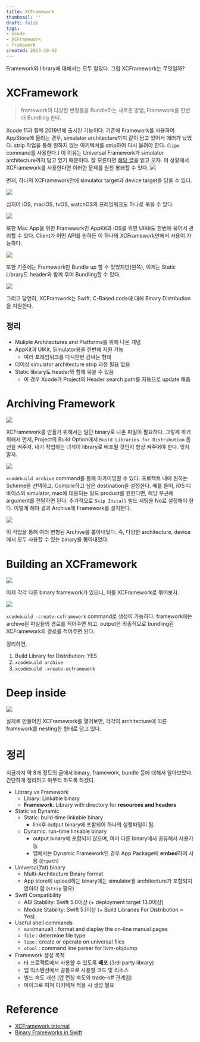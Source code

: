 ```yaml
---
title: XCFramework
thumbnail: ''
draft: false
tags:
- xcode
- XCFramework
- framework
created: 2023-10-02
---
```


Framework와 library에 대해서는 모두 알았다. 그럼 XCFramework는 무엇일까?

# XCFramework

 > 
 > framework의 다양한 변형들을 Bundle하는 새로운 방법, Framework를 한번더 Bundling 한다.

Xcode 11과 함께 2019년에 출시된 기능이다. 기존에 Framework를 사용하여 AppStore에 올리는 경우, simulator architecture까지 같이 담고 있어서 에러가 났었다. strip 작업을 통해 원하지 않는 아키텍쳐를 strip하여 다시 올려야 한다. (`lipo` command를 사용한다.) 이 이유는 Universal Framework가 simulator architecture까지 담고 있기 때문이다. 잘 모른다면 [해당 글](https://velog.io/@wansook0316/Binary-Files)을 읽고 오자. 이 상황에서 XCFramework를 사용한다면 이러한 문제를 원천 봉쇄할 수 있다.
![](Pasted%20image%2020231002133625.png)

먼저, 하나의 XCFramework안에 simulator target과 device target을 담을 수 있다.

![](Pasted%20image%2020231002133635.png)

심지어 iOS, maciOS, tvOS, watchOS의 프레임워크도 하나로 묶을 수 있다.

![](Pasted%20image%2020231002133645.png)

또한 Mac App을 위한 Framework인 AppKit과 iOS를 위한 UIKit도 한번에 묶어서 관리할 수 있다. Client가 어떤 API를 원하든 이 하나의 XCFramework안에서 사용이 가능하다.

![](XcodeProject_08_XCFramework_3.png)

또한 기존에는 Framework만 Bundle up 할 수 있었지만(왼쪽), 이제는 Static Library도 header와 함께 묶어 Bundling할 수 있다.

![](XcodeProject_08_XCFramework_4.png)

그리고 당연히, XCFramwork는 Swift, C-Based code에 대해 Binary Distribution을 지원한다.

## 정리

* Muliple Architectures and Platforms를 위해 나온 개념
* AppKit과 UIKit, Simulator용을 한번에 지원 가능
  * 여러 프레임워크를 다시한번 감싸는 형태
* 더이상 simulator architecture strip 과정 필요 없음
* Static library도 header와 함께 묶을 수 있음
  * 이 경우 Xcode가 Project의 Header search path를 자동으로 update 해줌

# Archiving Framework

![](XcodeProject_08_XCFramework_5.png)

XCFramework를 만들기 위해서는 일단 binary로 나온 파일이 필요하다. 그렇게 하기 위해서 먼저, Project의 Build Option에서 `Build Libraries for Distribution` 옵션을 켜주자. 내가 작업하는 녀석이 library로 배포될 것인지 항상 켜주어야 한다. 잊지 말자.

![](XcodeProject_08_XCFramework_6.png)

`xcodebuild archive` command를 통해 아카이빙할 수 있다.
프로젝트 내에 원하는 Scheme을 선택하고, Compile하고 싶은 destination을 설정한다. 예를 들어, iOS 디바이스와 simulator, mac에 대응되는 빌드 product를 원한다면, 해당 부근에 argument를 전달하면 된다. 추가적으로 `Skip Install` 빌드 세팅을 No로 설정해야 한다. 이렇게 해야 결과 Archive에 Framework를 설치한다.

![](XcodeProject_08_XCFramework_7.png)

이 작업을 통해 여러 변형된 Archive를 뽑아내었다. 즉, 다양한 architecture, device에서 모두 사용할 수 있는 binary를 뽑아내었다.

# Building an XCFramework

![](XcodeProject_08_XCFramework_8.png)

이제 각각 다른 binary framework가 있으니, 이를 XCFramework로 묶어보자. 

![](XcodeProject_08_XCFramework_9.png)

`xcodebuild -create-cxframework` command로 생성이 가능하다. framework에는 archive된 파일들의 경로를 적어주면 되고, output은 최종적으로 bundling된 XCFramework의 경로를 적어주면 된다.

정리하면,

1. Build Library for Distribution: YES
1. `xcodebuild archive`
1. `xcodebuild -xreate-xcframework`

# Deep inside

![](Pasted%20image%2020231002133712.png)

실제로 만들어진 XCFramework를 열어보면, 각각의 architecture에 따른 framework를 nesting한 형태로 담고 있다. 

# 정리

지금까지 약 8개 정도의 글에서 binary, framework, bundle 등에 대해서 알아보았다. 간단하게 정리하고 마무리 하도록 하겠다.

* Library vs Framework
  * Libary: Linkable binary
  * **Framework**: Library with directory for **resources and headers**
* Static vs Dynamic
  * Static: build-time linkable binary 
    * link후 output binary에 포함되어 하나의 실행파일이 됨.
  * Dynamic: run-time linkable binary 
    * output binary에 포함되지 않으며, 여러 다른 binary에서 공유해서 사용가능
    * 앱에서는 Dynamic Framework인 경우 App Package에 **embed**하여 사용 (`@rpath`)
* Universal(fat) binary
  * Multi-Architecture Binary format
  * App store에 upload하는 binary에는 simulator용 architecture가 포함되지 않아야 함 (`strip` 필요)
* Swift Compatibility
  * ABI Stability: Swift 5.0이상 (+ deployment target 13.0이상)
  * Module Stability: Swift 5.1이상 (+ Build Libraries For Distribution = Yes) 
* Useful shell commands
  * `man`(manual)   : format and display the on-line manual pages
  * `file`  : determine file type
  * `lipo`  : create or operate on universal files 
  * `otool` : command line parser for llvm-objdump
* Framework 생성 목적
  * 타 프로젝트에서 사용할 수 있도록 **배포** (3rd-party library)
  * 앱 익스텐션에서 공통으로 사용할 코드 및 리소스 
  * 빌드 속도 개선 (앱 런칭 속도와 trade-off 관계임)
  * 마이크로 피쳐 아키텍쳐 적용 시 생성 필요

# Reference

* [XCFramework internal](https://appspector.com/blog/xcframeworks)
* [Binary Frameworks in Swift](https://developer.apple.com/videos/play/wwdc2019/416/)
